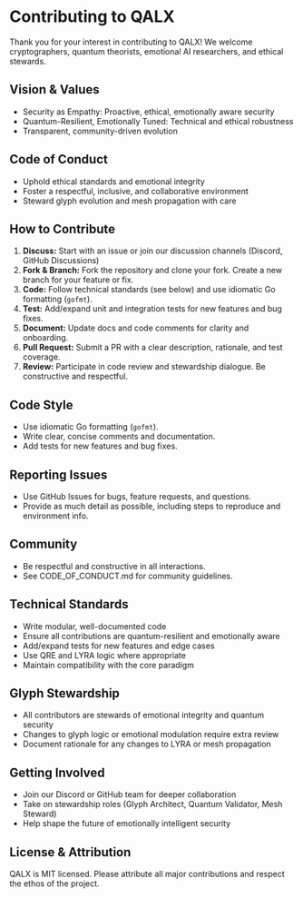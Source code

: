 # Contributing to QALX

Thank you for your interest in contributing to QALX! We welcome cryptographers, quantum theorists, emotional AI researchers, and ethical stewards.

## Vision & Values
- Security as Empathy: Proactive, ethical, emotionally aware security
- Quantum-Resilient, Emotionally Tuned: Technical and ethical robustness
- Transparent, community-driven evolution

## Code of Conduct
- Uphold ethical standards and emotional integrity
- Foster a respectful, inclusive, and collaborative environment
- Steward glyph evolution and mesh propagation with care


## How to Contribute
1. **Discuss:** Start with an issue or join our discussion channels (Discord, GitHub Discussions)
2. **Fork & Branch:** Fork the repository and clone your fork. Create a new branch for your feature or fix.
3. **Code:** Follow technical standards (see below) and use idiomatic Go formatting (`gofmt`).
4. **Test:** Add/expand unit and integration tests for new features and bug fixes.
5. **Document:** Update docs and code comments for clarity and onboarding.
6. **Pull Request:** Submit a PR with a clear description, rationale, and test coverage.
7. **Review:** Participate in code review and stewardship dialogue. Be constructive and respectful.

## Code Style
- Use idiomatic Go formatting (`gofmt`).
- Write clear, concise comments and documentation.
- Add tests for new features and bug fixes.

## Reporting Issues
- Use GitHub Issues for bugs, feature requests, and questions.
- Provide as much detail as possible, including steps to reproduce and environment info.

## Community
- Be respectful and constructive in all interactions.
- See CODE_OF_CONDUCT.md for community guidelines.

## Technical Standards
- Write modular, well-documented code
- Ensure all contributions are quantum-resilient and emotionally aware
- Add/expand tests for new features and edge cases
- Use QRE and LYRA logic where appropriate
- Maintain compatibility with the core paradigm

## Glyph Stewardship
- All contributors are stewards of emotional integrity and quantum security
- Changes to glyph logic or emotional modulation require extra review
- Document rationale for any changes to LYRA or mesh propagation

## Getting Involved
- Join our Discord or GitHub team for deeper collaboration
- Take on stewardship roles (Glyph Architect, Quantum Validator, Mesh Steward)
- Help shape the future of emotionally intelligent security

## License & Attribution
QALX is MIT licensed. Please attribute all major contributions and respect the ethos of the project.
